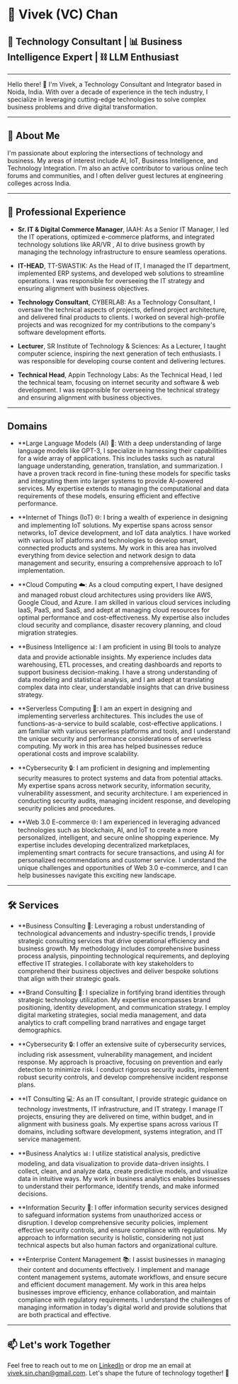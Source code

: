 # 👋 Vivek (VC) Chan


## 💼 Technology Consultant | 📊 Business Intelligence Expert | ⛓️ LLM Enthusiast

---

Hello there! 👋 I'm Vivek, a Technology Consultant and Integrator based in Noida, India. With over a decade of experience in the tech industry, I specialize in leveraging cutting-edge technologies to solve complex business problems and drive digital transformation.

---

## 🚀 About Me

I'm passionate about exploring the intersections of technology and business. My areas of interest include AI, IoT, Business Intelligence, and Technology Integration. I'm also an active contributor to various online tech forums and communities, and I often deliver guest lectures at engineering colleges across India.

---

## 💼 Professional Experience

- **Sr. IT & Digital Commerce Manager**, IAAH: As a Senior IT Manager, I led the IT operations, optimized e-commerce platforms, and integrated technology solutions like AR/VR , AI to drive business growth by managing the technology infrastructure to ensure seamless operations.

- **IT-HEAD**, TT-SWASTIK: As the Head of IT, I managed the IT department, implemented ERP systems, and developed web solutions to streamline operations. I was responsible for overseeing the IT strategy and ensuring alignment with business objectives.

- **Technology Consultant**, CYBERLAB: As a Technology Consultant, I oversaw the technical aspects of projects, defined project architecture, and delivered final products to clients. I worked on several high-profile projects and was recognized for my contributions to the company's software development efforts.

- **Lecturer**, SR Institute of Technology & Sciences: As a Lecturer, I taught computer science, inspiring the next generation of tech enthusiasts. I was responsible for developing course content and delivering lectures.

- **Technical Head**, Appin Technology Labs: As the Technical Head, I led the technical team, focusing on internet security and software & web development. I was responsible for overseeing the technical strategy and ensuring alignment with business objectives.

---

## Domains

- **Large Language Models (AI) 🤖: With a deep understanding of large language models like GPT-3, I specialize in harnessing their capabilities for a wide array of applications. This includes tasks such as natural language understanding, generation, translation, and summarization. I have a proven track record in fine-tuning these models for specific tasks and integrating them into larger systems to provide AI-powered services. My expertise extends to managing the computational and data requirements of these models, ensuring efficient and effective performance.

- **Internet of Things (IoT) 🌐: I bring a wealth of experience in designing and implementing IoT solutions. My expertise spans across sensor networks, IoT device development, and IoT data analytics. I have worked with various IoT platforms and technologies to develop smart, connected products and systems. My work in this area has involved everything from device selection and network design to data management and security, ensuring a comprehensive approach to IoT implementation.

- **Cloud Computing ☁️: As a cloud computing expert, I have designed and managed robust cloud architectures using providers like AWS, Google Cloud, and Azure. I am skilled in various cloud services including IaaS, PaaS, and SaaS, and adept at managing cloud resources for optimal performance and cost-effectiveness. My expertise also includes cloud security and compliance, disaster recovery planning, and cloud migration strategies.

- **Business Intelligence 📊: I am proficient in using BI tools to analyze data and provide actionable insights. My experience includes data warehousing, ETL processes, and creating dashboards and reports to support business decision-making. I have a strong understanding of data modeling and statistical analysis, and I am adept at translating complex data into clear, understandable insights that can drive business strategy.

- **Serverless Computing 🚀: I am an expert in designing and implementing serverless architectures. This includes the use of functions-as-a-service to build scalable, cost-effective applications. I am familiar with various serverless platforms and tools, and I understand the unique security and performance considerations of serverless computing. My work in this area has helped businesses reduce operational costs and improve scalability.

- **Cybersecurity 🔒: I am proficient in designing and implementing security measures to protect systems and data from potential attacks. My expertise spans across network security, information security, vulnerability assessment, and security architecture. I am experienced in conducting security audits, managing incident response, and developing security policies and procedures.

- **Web 3.0 E-commerce 🌐: I am experienced in leveraging advanced technologies such as blockchain, AI, and IoT to create a more personalized, intelligent, and secure online shopping experience. My expertise includes developing decentralized marketplaces, implementing smart contracts for secure transactions, and using AI for personalized recommendations and customer service. I understand the unique challenges and opportunities of Web 3.0 e-commerce, and I can help businesses navigate this exciting new landscape.



---

## 🛠️ Services

- **Business Consulting 💼: Leveraging a robust understanding of technological advancements and industry-specific trends, I provide strategic consulting services that drive operational efficiency and business growth. My methodology includes comprehensive business process analysis, pinpointing technological requirements, and deploying effective IT strategies. I collaborate with key stakeholders to comprehend their business objectives and deliver bespoke solutions that align with their strategic goals.

- **Brand Consulting 🎨: I specialize in fortifying brand identities through strategic technology utilization. My expertise encompasses brand positioning, identity development, and communication strategy. I employ digital marketing strategies, social media management, and data analytics to craft compelling brand narratives and engage target demographics.

- **Cybersecurity 🔒: I offer an extensive suite of cybersecurity services, including risk assessment, vulnerability management, and incident response. My approach is proactive, focusing on prevention and early detection to minimize risk. I conduct rigorous security audits, implement robust security controls, and develop comprehensive incident response plans.

- **IT Consulting 💻: As an IT consultant, I provide strategic guidance on technology investments, IT infrastructure, and IT strategy. I manage IT projects, ensuring they are delivered on time, within budget, and in alignment with business goals. My expertise spans across various IT domains, including software development, systems integration, and IT service management.

- **Business Analytics 📊: I utilize statistical analysis, predictive modeling, and data visualization to provide data-driven insights. I collect, clean, and analyze data, create predictive models, and visualize data in intuitive ways. My work in business analytics enables businesses to understand their performance, identify trends, and make informed decisions.

- **Information Security 🔐: I offer information security services designed to safeguard information systems from unauthorized access or disruption. I develop comprehensive security policies, implement effective security controls, and ensure compliance with regulations. My approach to information security is holistic, considering not just technical aspects but also human factors and organizational culture.

- **Enterprise Content Management 📚: I assist businesses in managing their content and documents effectively. I implement and manage content management systems, automate workflows, and ensure secure and efficient document management. My work in this area helps businesses improve efficiency, enhance collaboration, and maintain compliance with regulatory requirements. I understand the challenges of managing information in today's digital world and provide solutions that are both practical and effective.
---

## 📫 Let's work Together

Feel free to reach out to me on [LinkedIn](https://www.linkedin.com/in/vivekchan/) or drop me an email at vivek.sin.chan@gmail.com. Let's shape the future of technology together! 🚀



<!---
vivek-chan/vivek-chan is a ✨ special ✨ repository because its `README.md` (this file) appears on your GitHub profile.
You can click the Preview link to take a look at your changes.
--->
